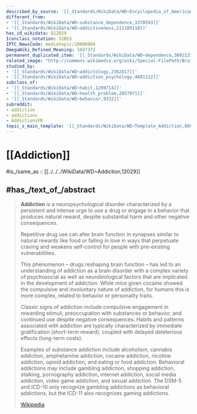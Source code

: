```yaml
---
described_by_source: '[[_Standards/WikiData/WD~Encyclopedia_of_American_Urban_History_(2007_edition),20749109]]'
different_from:
- '[[_Standards/WikiData/WD~substance_dependence,3378593]]'
- '[[_Standards/WikiData/WD~addictiveness,111189110]]'
has_id_wikidata: Q12029
Iconclass_notation: 31B53
IPTC_NewsCode: mediatopic/20000804
OmegaWiki_Defined_Meaning: 1047372
permanent_duplicated_item: '[[_Standards/WikiData/WD~dependence,30921375]]'
related_image: "http://commons.wikimedia.org/wiki/Special:FilePath/Brain%20metabolism%20and%20drug%20addiction.jpg"
studied_by:
- '[[_Standards/WikiData/WD~addictology,2362817]]'
- '[[_Standards/WikiData/WD~addiction_psychology,4681112]]'
subclass_of:
- '[[_Standards/WikiData/WD~habit,1299714]]'
- '[[_Standards/WikiData/WD~health_problem,2057971]]'
- '[[_Standards/WikiData/WD~behavior,9332]]'
subreddit:
- addiction
- addictions
- AddictionsFR
topic_s_main_template: '[[_Standards/WikiData/WD~Template_Addiction,8094302]]'
---
```


# [[Addiction]] 

#is_/same_as :: [[../../../WikiData/WD~Addiction,12029]] 

## #has_/text_of_/abstract 

> **Addiction** is a neuropsychological disorder 
> characterized by a persistent and intense urge to use a drug 
> or engage in a behavior that produces natural reward, 
> despite substantial harm and other negative consequences. 
> 
> Repetitive drug use can alter brain function in synapses 
> similar to natural rewards like food or falling in love in ways that perpetuate craving 
> and weakens self-control for people with pre-existing vulnerabilities. 
> 
> This phenomenon – drugs reshaping brain function – has led to an understanding of addiction as a brain disorder with a complex variety of psychosocial as well as neurobiological factors that are implicated in the development of addiction. While mice given cocaine showed the compulsive and involuntary nature of addiction, for humans this is more complex, related to behavior or personality traits.
>
> Classic signs of addiction include compulsive engagement in rewarding stimuli, preoccupation with substances or behavior, and continued use despite negative consequences. Habits and patterns associated with addiction are typically characterized by immediate gratification (short-term reward), coupled with delayed deleterious effects (long-term costs).
>
> Examples of substance addiction include alcoholism, cannabis addiction, amphetamine addiction, cocaine addiction, nicotine addiction, opioid addiction, and eating or food addiction. Behavioral addictions may include gambling addiction, shopping addiction, stalking, pornography addiction, internet addiction, social media addiction, video game addiction, and sexual addiction. The DSM-5 and ICD-10 only recognize gambling addictions as behavioral addictions, but the ICD-11 also recognizes gaming addictions.
>
> [Wikipedia](https://en.wikipedia.org/wiki/Addiction) 



